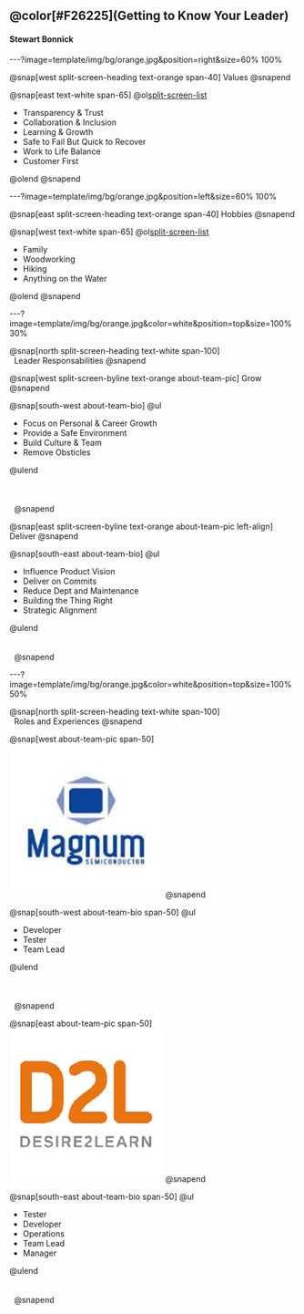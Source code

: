 

## @color[#F26225](Getting to Know Your Leader)
#### Stewart Bonnick

---?image=template/img/bg/orange.jpg&position=right&size=60% 100%

@snap[west split-screen-heading text-orange span-40]
Values
@snapend

@snap[east text-white span-65]
@ol[split-screen-list](false)

- Transparency & Trust
- Collaboration & Inclusion
- Learning & Growth
- Safe to Fail But Quick to Recover
- Work to Life Balance
- Customer First

@olend
@snapend

---?image=template/img/bg/orange.jpg&position=left&size=60% 100%

@snap[east split-screen-heading text-orange span-40]
Hobbies
@snapend

@snap[west text-white span-65]
@ol[split-screen-list](false)

- Family
- Woodworking
- Hiking
- Anything on the Water

@olend
@snapend

---?image=template/img/bg/orange.jpg&color=white&position=top&size=100% 30%

@snap[north split-screen-heading text-white span-100]
</br>&nbsp;
Leader Responsabilities
@snapend

@snap[west split-screen-byline text-orange about-team-pic]
Grow
@snapend

@snap[south-west about-team-bio]
@ul[](false)

- Focus on Personal & Career Growth
- Provide a Safe Environment
- Build Culture & Team
- Remove Obsticles

@ulend
</br>&nbsp;
</br>&nbsp;
</br>&nbsp;
</br>&nbsp;
@snapend


@snap[east split-screen-byline text-orange about-team-pic left-align]
Deliver
@snapend

@snap[south-east about-team-bio]
@ul[](false)

- Influence Product Vision
- Deliver on Commits
- Reduce Dept and Maintenance
- Building the Thing Right
- Strategic Alignment

@ulend
</br>&nbsp;
</br>&nbsp;
</br>&nbsp;
@snapend

---?image=template/img/bg/orange.jpg&color=white&position=top&size=100% 50%

@snap[north split-screen-heading text-white span-100]
</br>&nbsp;
Roles and Experiences
@snapend

@snap[west about-team-pic span-50]
![MagnumSemi](template/img/magnum.png)
@snapend

@snap[south-west about-team-bio span-50]
@ul[](false)

- Developer
- Tester
- Team Lead

@ulend
</br>&nbsp;
</br>&nbsp;
</br>&nbsp;
</br>&nbsp;
@snapend


@snap[east about-team-pic span-50]
![D2L](template/img/d2l.png)
@snapend

@snap[south-east about-team-bio span-50]
@ul[](false)

- Tester
- Developer
- Operations
- Team Lead
- Manager

@ulend
</br>&nbsp;
</br>&nbsp;
</br>&nbsp;
@snapend
